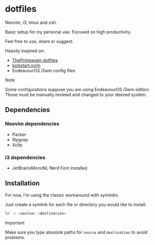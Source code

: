 # dotfiles

Neovim, i3, tmux and zsh.

Basic setup for my personal use.
Focused on high productivity.

Feel free to use, share or suggest.

Heavily inspired on:
- [ThePrimeagen dotfiles](https://github.com/ThePrimeagen/.dotfiles)
- [kickstart.nvim](https://github.com/nvim-lua/kickstart.nvim)
- EndeavourOS i3wm config files

> [!NOTE]
> Some configurations suppose you are using EndeavourOS i3wm edition.
> Those must be manually reviewd and changed to your desired system.

## Dependencies

### Neovim dependencies

- Packer
- Ripgrep
- Xclip

### i3 dependencies

- JetBrainsMonoNL Nerd Font installed

## Installation

For now, I'm using the classic workaround with symlinks.

Just create a symlink for each file or directory you would like to install:

```sh
ln -s <source> <destination>
```

> [!IMPORTANT]
> Make sure you type absolute paths for `source` and `destination` to avoid problems.
